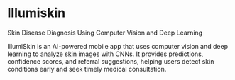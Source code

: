 # Illumiskin

Skin Disease Diagnosis Using Computer Vision and Deep Learning

IllumiSkin is an AI-powered mobile app that uses computer vision and deep learning to analyze skin images with CNNs. It provides predictions, confidence scores, and referral suggestions, helping users detect skin conditions early and seek timely medical consultation.
